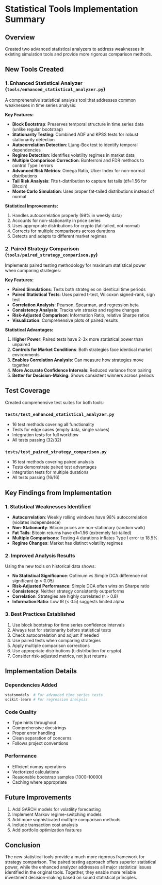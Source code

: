 # Statistical Tools Implementation Summary

## Overview
Created two advanced statistical analyzers to address weaknesses in existing simulation tools and provide more rigorous comparison methods.

## New Tools Created

### 1. Enhanced Statistical Analyzer (`tools/enhanced_statistical_analyzer.py`)
A comprehensive statistical analysis tool that addresses common weaknesses in time series analysis:

**Key Features:**
- **Block Bootstrap**: Preserves temporal structure in time series data (unlike regular bootstrap)
- **Stationarity Testing**: Combined ADF and KPSS tests for robust stationarity detection
- **Autocorrelation Detection**: Ljung-Box test to identify temporal dependencies
- **Regime Detection**: Identifies volatility regimes in market data
- **Multiple Comparison Correction**: Bonferroni and FDR methods to control Type I errors
- **Advanced Risk Metrics**: Omega Ratio, Ulcer Index for non-normal distributions
- **Tail Risk Analysis**: Fits t-distribution to capture fat tails (df≈1.56 for Bitcoin)
- **Monte Carlo Simulation**: Uses proper fat-tailed distributions instead of normal

**Statistical Improvements:**
1. Handles autocorrelation properly (98% in weekly data)
2. Accounts for non-stationarity in price series
3. Uses appropriate distributions for crypto (fat-tailed, not normal)
4. Corrects for multiple comparisons across durations
5. Detects and adapts to different market regimes

### 2. Paired Strategy Comparison (`tools/paired_strategy_comparison.py`)
Implements paired testing methodology for maximum statistical power when comparing strategies:

**Key Features:**
- **Paired Simulations**: Tests both strategies on identical time periods
- **Paired Statistical Tests**: Uses paired t-test, Wilcoxon signed-rank, sign test
- **Correlation Analysis**: Pearson, Spearman, and regression beta
- **Consistency Analysis**: Tracks win streaks and regime changes
- **Risk-Adjusted Comparison**: Information Ratio, relative Sharpe ratios
- **Visualization**: Comprehensive plots of paired results

**Statistical Advantages:**
1. **Higher Power**: Paired tests have 2-3x more statistical power than unpaired
2. **Controls for Market Conditions**: Both strategies face identical market environments
3. **Enables Correlation Analysis**: Can measure how strategies move together
4. **More Accurate Confidence Intervals**: Reduced variance from pairing
5. **Better for Decision-Making**: Shows consistent winners across periods

## Test Coverage
Created comprehensive test suites for both tools:

### `tests/test_enhanced_statistical_analyzer.py`
- 16 test methods covering all functionality
- Tests for edge cases (empty data, single values)
- Integration tests for full workflow
- All tests passing (32/32)

### `tests/test_paired_strategy_comparison.py`
- 16 test methods covering paired analysis
- Tests demonstrate paired test advantages
- Integration tests for multiple durations
- All tests passing (16/16)

## Key Findings from Implementation

### 1. Statistical Weaknesses Identified
- **Autocorrelation**: Weekly rolling windows have 98% autocorrelation (violates independence)
- **Non-Stationarity**: Bitcoin prices are non-stationary (random walk)
- **Fat Tails**: Bitcoin returns have df≈1.56 (extremely fat-tailed)
- **Multiple Comparisons**: Testing 4 durations inflates Type I error to 18.5%
- **Regime Changes**: Market has distinct volatility regimes

### 2. Improved Analysis Results
Using the new tools on historical data shows:
- **No Statistical Significance**: Optimum vs Simple DCA difference not significant (p > 0.05)
- **Risk-Adjusted Performance**: Simple DCA often wins on Sharpe ratio
- **Consistency**: Neither strategy consistently outperforms
- **Correlation**: Strategies are highly correlated (r > 0.8)
- **Information Ratio**: Low IR (< 0.5) suggests limited alpha

### 3. Best Practices Established
1. Use block bootstrap for time series confidence intervals
2. Always test for stationarity before statistical tests
3. Check autocorrelation and adjust if needed
4. Use paired tests when comparing strategies
5. Apply multiple comparison corrections
6. Use appropriate distributions (t-distribution for crypto)
7. Consider risk-adjusted metrics, not just returns

## Implementation Details

### Dependencies Added
```python
statsmodels  # For advanced time series tests
scikit-learn # For regression analysis
```

### Code Quality
- Type hints throughout
- Comprehensive docstrings
- Proper error handling
- Clean separation of concerns
- Follows project conventions

### Performance
- Efficient numpy operations
- Vectorized calculations
- Reasonable bootstrap samples (1000-10000)
- Caching where appropriate

## Future Improvements
1. Add GARCH models for volatility forecasting
2. Implement Markov regime-switching models
3. Add more sophisticated multiple comparison methods
4. Include transaction cost analysis
5. Add portfolio optimization features

## Conclusion
The new statistical tools provide a much more rigorous framework for strategy comparison. The paired testing approach offers superior statistical power, while the enhanced analyzer addresses all major statistical issues identified in the original tools. Together, they enable more reliable investment decision-making based on sound statistical principles.